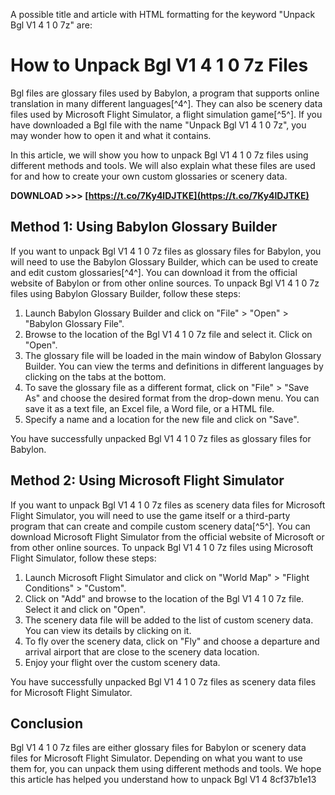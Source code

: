 
 A possible title and article with HTML formatting for the keyword "Unpack Bgl V1 4 1 0 7z" are:  
# How to Unpack Bgl V1 4 1 0 7z Files
 
Bgl files are glossary files used by Babylon, a program that supports online translation in many different languages[^4^]. They can also be scenery data files used by Microsoft Flight Simulator, a flight simulation game[^5^]. If you have downloaded a Bgl file with the name "Unpack Bgl V1 4 1 0 7z", you may wonder how to open it and what it contains.
 
In this article, we will show you how to unpack Bgl V1 4 1 0 7z files using different methods and tools. We will also explain what these files are used for and how to create your own custom glossaries or scenery data.
 
**DOWNLOAD >>> [https://t.co/7Ky4lDJTKE](https://t.co/7Ky4lDJTKE)**


 
## Method 1: Using Babylon Glossary Builder
 
If you want to unpack Bgl V1 4 1 0 7z files as glossary files for Babylon, you will need to use the Babylon Glossary Builder, which can be used to create and edit custom glossaries[^4^]. You can download it from the official website of Babylon or from other online sources. To unpack Bgl V1 4 1 0 7z files using Babylon Glossary Builder, follow these steps:
 
1. Launch Babylon Glossary Builder and click on "File" > "Open" > "Babylon Glossary File".
2. Browse to the location of the Bgl V1 4 1 0 7z file and select it. Click on "Open".
3. The glossary file will be loaded in the main window of Babylon Glossary Builder. You can view the terms and definitions in different languages by clicking on the tabs at the bottom.
4. To save the glossary file as a different format, click on "File" > "Save As" and choose the desired format from the drop-down menu. You can save it as a text file, an Excel file, a Word file, or a HTML file.
5. Specify a name and a location for the new file and click on "Save".

You have successfully unpacked Bgl V1 4 1 0 7z files as glossary files for Babylon.
 
## Method 2: Using Microsoft Flight Simulator
 
If you want to unpack Bgl V1 4 1 0 7z files as scenery data files for Microsoft Flight Simulator, you will need to use the game itself or a third-party program that can create and compile custom scenery data[^5^]. You can download Microsoft Flight Simulator from the official website of Microsoft or from other online sources. To unpack Bgl V1 4 1 0 7z files using Microsoft Flight Simulator, follow these steps:

1. Launch Microsoft Flight Simulator and click on "World Map" > "Flight Conditions" > "Custom".
2. Click on "Add" and browse to the location of the Bgl V1 4 1 0 7z file. Select it and click on "Open".
3. The scenery data file will be added to the list of custom scenery data. You can view its details by clicking on it.
4. To fly over the scenery data, click on "Fly" and choose a departure and arrival airport that are close to the scenery data location.
5. Enjoy your flight over the custom scenery data.

You have successfully unpacked Bgl V1 4 1 0 7z files as scenery data files for Microsoft Flight Simulator.
 
## Conclusion
 
Bgl V1 4 1 0 7z files are either glossary files for Babylon or scenery data files for Microsoft Flight Simulator. Depending on what you want to use them for, you can unpack them using different methods and tools. We hope this article has helped you understand how to unpack Bgl V1 4
 8cf37b1e13
 
